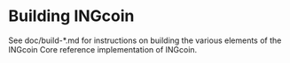 Building INGcoin
================

See doc/build-*.md for instructions on building the various
elements of the INGcoin Core reference implementation of INGcoin.
